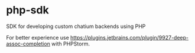 # php-sdk

SDK for developing custom chatium backends using PHP

For better experience use https://plugins.jetbrains.com/plugin/9927-deep-assoc-completion with PHPStorm.
